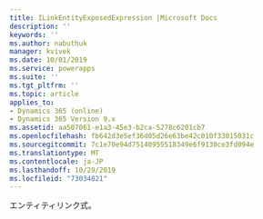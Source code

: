 ```yaml
---
title: ILinkEntityExposedExpression |Microsoft Docs
description: ''
keywords: ''
ms.author: nabuthuk
manager: kvivek
ms.date: 10/01/2019
ms.service: powerapps
ms.suite: ''
ms.tgt_pltfrm: ''
ms.topic: article
applies_to:
- Dynamics 365 (online)
- Dynamics 365 Version 9.x
ms.assetid: aa507061-e1a3-45e3-b2ca-5278c6201cb7
ms.openlocfilehash: fb642d3e5ef36d05d26e63be42c010f33015031c
ms.sourcegitcommit: 7c1e70e94d75140955518349e6f9130ce3fd094e
ms.translationtype: MT
ms.contentlocale: ja-JP
ms.lasthandoff: 10/29/2019
ms.locfileid: "73034821"
---
```

エンティティリンク式。

